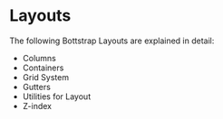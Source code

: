 # Layouts

The following Bottstrap Layouts  are explained in detail:

- Columns
- Containers
- Grid System
- Gutters
- Utilities for Layout
- Z-index
